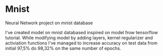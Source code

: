 # Mnist
Neural Network project on mnist database

I've created model on mnist databased inspired on model frow tensorflow tutorial.
While modifying model by adding layers, kernel regularizer and activiation functions I've managed to increase accuracy on test data from initial 97,5% do 98,32% on the same number of epochs.
